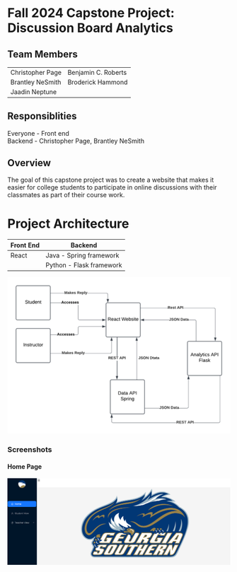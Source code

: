 # Fall 2024 Capstone Project: Discussion Board Analytics

## Team Members
|                |                    |
|----------------|--------------------|
|Christopher Page| Benjamin C. Roberts|
|Brantley NeSmith| Broderick Hammond|
|Jaadin Neptune| |

## Responsiblities
Everyone - Front end\
Backend - Christopher Page, Brantley NeSmith

## Overview
The goal of this capstone project was to create a website that makes it easier for college students to participate in online discussions with their classmates as part of their  course work. 

# Project Architecture

| Front End | Backend
|---------- | -------|
| React     | Java - Spring framework |
|           | Python - Flask framework|

![](./screenshots/arch.png)


### Screenshots

#### Home Page
![](./screenshots/overview.PNG)


